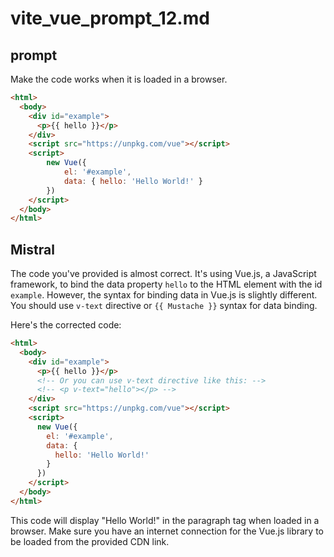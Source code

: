 # vite_vue_prompt_12.md


## prompt

Make the code works when it is loaded in a browser. 

```html
<html>
  <body>
    <div id="example">
      <p>{{ hello }}</p>
    </div>
    <script src="https://unpkg.com/vue"></script>
    <script>
        new Vue({
            el: '#example',
            data: { hello: 'Hello World!' }
        })
    </script>
  </body>
</html>
```

## Mistral
The code you've provided is almost correct. It's using Vue.js, a JavaScript framework, to bind the data property `hello` to the HTML element with the id `example`. However, the syntax for binding data in Vue.js is slightly different. You should use `v-text` directive or `{{ Mustache }}` syntax for data binding.

Here's the corrected code:

```html
<html>
  <body>
    <div id="example">
      <p>{{ hello }}</p>
      <!-- Or you can use v-text directive like this: -->
      <!-- <p v-text="hello"></p> -->
    </div>
    <script src="https://unpkg.com/vue"></script>
    <script>
      new Vue({
        el: '#example',
        data: {
          hello: 'Hello World!'
        }
      })
    </script>
  </body>
</html>
```

This code will display "Hello World!" in the paragraph tag when loaded in a browser. Make sure you have an internet connection for the Vue.js library to be loaded from the provided CDN link.